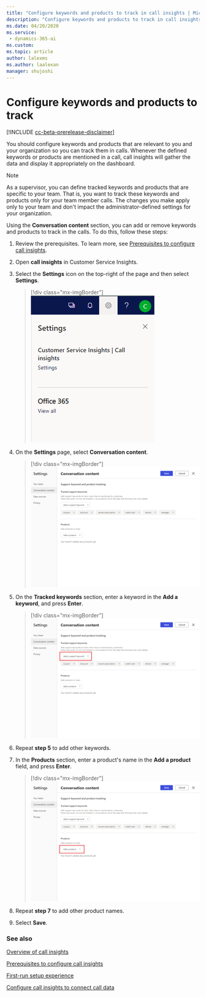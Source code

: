 ```yaml
---
title: "Configure keywords and products to track in call insights | MicrosoftDocs"
description: "Configure keywords and products to track in call insights"
ms.date: 04/20/2020
ms.service: 
 - dynamics-365-ai
ms.custom: 
ms.topic: article
author: lalexms
ms.author: laalexan
manager: shujoshi 
---
```


# Configure keywords and products to track

[!INCLUDE [cc-beta-prerelease-disclaimer](../includes/cc-beta-prerelease-disclaimer.md)]

You should configure keywords and products that are relevant to you and your organization so you can track them in calls. Whenever the defined keywords or products are mentioned in a call, call insights will gather the data and display it appropriately on the dashboard.

> [!NOTE]
> As a supervisor, you can define tracked keywords and products that are specific to your team. That is, you want to track these keywords and products only for your team member calls. 
> The changes you make apply only to your team and don't impact the administrator-defined settings for your organization.

Using the **Conversation content** section, you can add or remove keywords and products to track in the calls. To do this, follow these steps:

1.	Review the prerequisites. To learn more, see [Prerequisites to configure call insights](ci-admin-prereqs.md).

2.	Open **call insights** in Customer Service Insights. 

3.	Select the **Settings** icon on the top-right of the page and then select **Settings**.

    > [!div class="mx-imgBorder"]
    > ![Select settings option](media/ci-app-admin-select-settings.png "Select settings option")

4.	On the **Settings** page, select **Conversation content**.

    > [!div class="mx-imgBorder"]
    > ![Conversations section](media/ci-app-admin-select-conversation-content.png "Conversations section")

5.	On the **Tracked keywords** section, enter a keyword in the **Add a keyword**, and press **Enter**.

    > [!div class="mx-imgBorder"]
    > ![Tracked keywords section](media/ci-app-admin-enter-tracked-keywords.png "Tracked keywords section")

6.	Repeat **step 5** to add other keywords.

7.	In the **Products** section, enter a product's name in the **Add a product** field, and press **Enter**.

    > [!div class="mx-imgBorder"]
    > ![Products section](media/ci-app-admin-enter-products.png "Products section")

8.	Repeat **step 7** to add other product names.

9.	Select **Save**.

### See also

[Overview of call insights](ci-overview.md)

[Prerequisites to configure call insights](ci-admin-prereqs.md)

[First-run setup experience](ci-admin-fre-setup.md)

[Configure call insights to connect call data](ci-admin-config-call-data.md)

